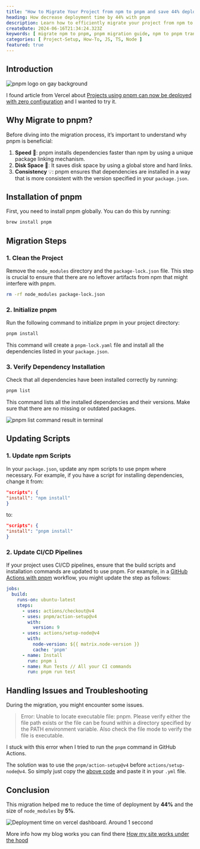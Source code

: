 ```yaml
---
title: "How to Migrate Your Project from npm to pnpm and save 44% deployment time: A Step-by-Step Guide"
heading: How decrease deployment time by 44% with pnpm
description: Learn how to efficiently migrate your project from npm to pnpm with our comprehensive step-by-step guide.
createDate: 2024-06-16T21:34:24.323Z
keywords: [ migrate npm to pnpm, pnpm migration guide, npm to pnpm transition, pnpm benefits, pnpm installation, pnpm tutorial, npm alternatives, efficient package management, pnpm setup, node.js package manager, npm vs pnpm, upgrading to pnpm, pnpm step-by-step guide ]
categories: [ Project-Setup, How-To, JS, TS, Node ]
featured: true
---
```


## Introduction

<Image src="pnpm-logo.png" alt="pnpm logo on gay background" />


I found article from Vercel about [Projects using pnpm can now be deployed with zero configuration](https://vercel.com/changelog/projects-using-pnpm-can-now-be-deployed-with-zero-configuration) and I wanted to try it.

## Why Migrate to pnpm?

Before diving into the migration process, it’s important to understand why pnpm is beneficial:

1. **Speed** 🚀: pnpm installs dependencies faster than npm by using a unique package linking mechanism.
2. **Disk Space** 🔎: It saves disk space by using a global store and hard links.
3. **Consistency** 💡: pnpm ensures that dependencies are installed in a way that is more consistent with the version
   specified in your `package.json`.

## Installation of pnpm

First, you need to install pnpm globally. You can do this by running:

```bash
brew install pnpm
```

## Migration Steps

### 1. Clean the Project

Remove the `node_modules` directory and the `package-lock.json` file. This step is crucial to ensure that there are no
leftover artifacts from npm that might interfere with pnpm.

```bash
rm -rf node_modules package-lock.json
```

### 2. Initialize pnpm

Run the following command to initialize pnpm in your project directory:

```bash
pnpm install
```

This command will create a `pnpm-lock.yaml` file and install all the dependencies listed in your `package.json`.

### 3. Verify Dependency Installation

Check that all dependencies have been installed correctly by running:

```bash
pnpm list
```

This command lists all the installed dependencies and their versions. Make sure that there are no missing or outdated
packages.

<Image src="pnpm-list.png" alt="pnpm list command result in terminal" />


## Updating Scripts

### 1. Update npm Scripts

In your `package.json`, update any npm scripts to use pnpm where necessary. For example, if you have a script for
installing dependencies, change it from:

```json
"scripts": {
"install": "npm install"
}
```

to:

```json
"scripts": {
"install": "pnpm install"
}
```

### 2. Update CI/CD Pipelines

If your project uses CI/CD pipelines, ensure that the build scripts and installation commands are updated to use pnpm.
For example, in a [GitHub Actions  with pnpm](https://pnpm.io/continuous-integration) workflow, you might update the step as follows:

```yaml
jobs:
  build:
    runs-on: ubuntu-latest
    steps:
      - uses: actions/checkout@v4
      - uses: pnpm/action-setup@v4
        with:
          version: 9
      - uses: actions/setup-node@v4
        with:
          node-version: ${{ matrix.node-version }}
          cache: 'pnpm'
      - name: Install
        run: pnpm i
      - name: Run Tests // All your CI commands
        run: pnpm run test
```

## Handling Issues and Troubleshooting

During the migration, you might encounter some issues.

> Error: Unable to locate executable file: pnpm. Please verify either the file path exists or the file can be found within a directory specified by the PATH environment variable. Also check the file mode to verify the file is executable.


I stuck with this error when I tried to run the `pnpm` command in GitHub Actions. 

The solution was to use the `pnpm/action-setup@v4` before `actions/setup-node@v4`.
So simply just copy the [above code](#2-update-cicd-pipelines) and paste it in your `.yml` file. 

## Conclusion

This migration helped me to reduce the time of deployment by **44%** and the size of `node_modules` by **5%**.

<Image src="vercel-deployment.png" alt="Deployment time on vercel dashboard. Around 1 seccond" />

More info how my blog works you can find there [How my site works under the hood](./introducing-the-new-shramko.dev)
